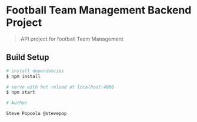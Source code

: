 # Football Team Management Backend Project

> API project for football Team Management

## Build Setup

```bash
# install dependencies
$ npm install

# serve with hot reload at localhost:4000
$ npm start

# Author

Steve Popoola @stevepop
```
